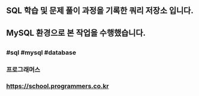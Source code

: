 ##
## SQL 학습 및 문제 풀이 과정을 기록한 쿼리 저장소 입니다.
## MySQL 환경으로 본 작업을 수행했습니다.
##
### #sql #mysql #database
### 프로그래머스
### https://school.programmers.co.kr
##
